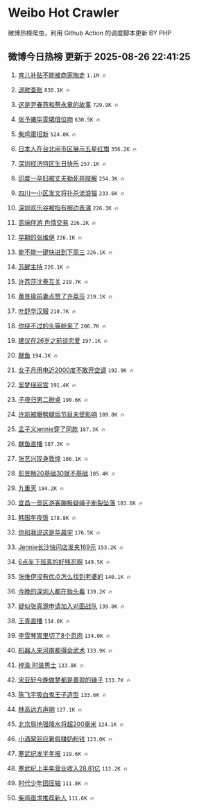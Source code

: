 # Weibo Hot Crawler 



微博热榜爬虫，利用 Github Action 的调度脚本更新 BY PHP 


## 微博今日热榜 更新于 2025-08-26 22:41:25 
1. [育儿补贴不能被商家掏走](https://s.weibo.com/weibo?q=%23%E8%82%B2%E5%84%BF%E8%A1%A5%E8%B4%B4%E4%B8%8D%E8%83%BD%E8%A2%AB%E5%95%86%E5%AE%B6%E6%8E%8F%E8%B5%B0%23&t=31&band_rank=1&Refer=top) `1.1M 🔥` 

1. [退款查账](https://s.weibo.com/weibo?q=%23%E9%80%80%E6%AC%BE%E6%9F%A5%E8%B4%A6%23&t=31&band_rank=2&Refer=top) `830.1K 🔥` 

1. [这是尹春燕和蔡永章的故事](https://s.weibo.com/weibo?q=%23%E8%BF%99%E6%98%AF%E5%B0%B9%E6%98%A5%E7%87%95%E5%92%8C%E8%94%A1%E6%B0%B8%E7%AB%A0%E7%9A%84%E6%95%85%E4%BA%8B%23&t=31&band_rank=3&Refer=top) `729.9K 🔥` 

1. [张予曦毕雯珺借位吻](https://s.weibo.com/weibo?q=%E5%BC%A0%E4%BA%88%E6%9B%A6%E6%AF%95%E9%9B%AF%E7%8F%BA%E5%80%9F%E4%BD%8D%E5%90%BB&t=31&band_rank=4&Refer=top) `630.5K 🔥` 

1. [柴鸡蛋招新](https://s.weibo.com/weibo?q=%23%E6%9F%B4%E9%B8%A1%E8%9B%8B%E6%8B%9B%E6%96%B0%23&t=31&band_rank=5&Refer=top) `524.0K 🔥` 

1. [日本人在台北闹市区展示五星红旗](https://s.weibo.com/weibo?q=%23%E6%97%A5%E6%9C%AC%E4%BA%BA%E5%9C%A8%E5%8F%B0%E5%8C%97%E9%97%B9%E5%B8%82%E5%8C%BA%E5%B1%95%E7%A4%BA%E4%BA%94%E6%98%9F%E7%BA%A2%E6%97%97%23&t=31&band_rank=6&Refer=top) `356.2K 🔥` 

1. [深圳经济特区生日快乐](https://s.weibo.com/weibo?q=%23%E6%B7%B1%E5%9C%B3%E7%BB%8F%E6%B5%8E%E7%89%B9%E5%8C%BA%E7%94%9F%E6%97%A5%E5%BF%AB%E4%B9%90%23&t=31&band_rank=7&Refer=top) `257.1K 🔥` 

1. [印度一孕妇被丈夫勒死并肢解](https://s.weibo.com/weibo?q=%23%E5%8D%B0%E5%BA%A6%E4%B8%80%E5%AD%95%E5%A6%87%E8%A2%AB%E4%B8%88%E5%A4%AB%E5%8B%92%E6%AD%BB%E5%B9%B6%E8%82%A2%E8%A7%A3%23&t=31&band_rank=8&Refer=top) `254.3K 🔥` 

1. [四川一小区发文将扑杀流浪猫](https://s.weibo.com/weibo?q=%23%E5%9B%9B%E5%B7%9D%E4%B8%80%E5%B0%8F%E5%8C%BA%E5%8F%91%E6%96%87%E5%B0%86%E6%89%91%E6%9D%80%E6%B5%81%E6%B5%AA%E7%8C%AB%23&t=31&band_rank=9&Refer=top) `233.6K 🔥` 

1. [深圳欢乐谷被指有擦边表演](https://s.weibo.com/weibo?q=%23%E6%B7%B1%E5%9C%B3%E6%AC%A2%E4%B9%90%E8%B0%B7%E8%A2%AB%E6%8C%87%E6%9C%89%E6%93%A6%E8%BE%B9%E8%A1%A8%E6%BC%94%23&t=31&band_rank=10&Refer=top) `226.3K 🔥` 

1. [高端伴游 色情交易](https://s.weibo.com/weibo?q=%E9%AB%98%E7%AB%AF%E4%BC%B4%E6%B8%B8%20%E8%89%B2%E6%83%85%E4%BA%A4%E6%98%93&t=31&band_rank=11&Refer=top) `226.2K 🔥` 

1. [早期的张维伊](https://s.weibo.com/weibo?q=%23%E6%97%A9%E6%9C%9F%E7%9A%84%E5%BC%A0%E7%BB%B4%E4%BC%8A%23&t=31&band_rank=12&Refer=top) `226.1K 🔥` 

1. [能不能一键快进到下周三](https://s.weibo.com/weibo?q=%23%E8%83%BD%E4%B8%8D%E8%83%BD%E4%B8%80%E9%94%AE%E5%BF%AB%E8%BF%9B%E5%88%B0%E4%B8%8B%E5%91%A8%E4%B8%89%23&t=31&band_rank=13&Refer=top) `226.1K 🔥` 

1. [苏醒主持](https://s.weibo.com/weibo?q=%E8%8B%8F%E9%86%92%E4%B8%BB%E6%8C%81&t=31&band_rank=14&Refer=top) `226.1K 🔥` 

1. [许荔莎沈泰互关](https://s.weibo.com/weibo?q=%E8%AE%B8%E8%8D%94%E8%8E%8E%E6%B2%88%E6%B3%B0%E4%BA%92%E5%85%B3&t=31&band_rank=15&Refer=top) `219.7K 🔥` 

1. [黄景瑜前妻点赞了许荔莎](https://s.weibo.com/weibo?q=%23%E9%BB%84%E6%99%AF%E7%91%9C%E5%89%8D%E5%A6%BB%E7%82%B9%E8%B5%9E%E4%BA%86%E8%AE%B8%E8%8D%94%E8%8E%8E%23&t=31&band_rank=16&Refer=top) `219.1K 🔥` 

1. [叶舒华汉服](https://s.weibo.com/weibo?q=%E5%8F%B6%E8%88%92%E5%8D%8E%E6%B1%89%E6%9C%8D&t=31&band_rank=17&Refer=top) `210.7K 🔥` 

1. [你绕不过的头等舱来了](https://s.weibo.com/weibo?q=%23%E4%BD%A0%E7%BB%95%E4%B8%8D%E8%BF%87%E7%9A%84%E5%A4%B4%E7%AD%89%E8%88%B1%E6%9D%A5%E4%BA%86%23&t=31&band_rank=18&Refer=top) `206.7K 🔥` 

1. [建议在26岁之前谈恋爱](https://s.weibo.com/weibo?q=%E5%BB%BA%E8%AE%AE%E5%9C%A826%E5%B2%81%E4%B9%8B%E5%89%8D%E8%B0%88%E6%81%8B%E7%88%B1&t=31&band_rank=19&Refer=top) `197.1K 🔥` 

1. [献鱼](https://s.weibo.com/weibo?q=%E7%8C%AE%E9%B1%BC&t=31&band_rank=20&Refer=top) `194.3K 🔥` 

1. [女子月用电近2000度不敢开空调](https://s.weibo.com/weibo?q=%23%E5%A5%B3%E5%AD%90%E6%9C%88%E7%94%A8%E7%94%B5%E8%BF%912000%E5%BA%A6%E4%B8%8D%E6%95%A2%E5%BC%80%E7%A9%BA%E8%B0%83%23&t=31&band_rank=21&Refer=top) `192.9K 🔥` 

1. [奚梦瑶回宫](https://s.weibo.com/weibo?q=%23%E5%A5%9A%E6%A2%A6%E7%91%B6%E5%9B%9E%E5%AE%AB%23&t=31&band_rank=22&Refer=top) `191.4K 🔥` 

1. [子夜归男二掀桌](https://s.weibo.com/weibo?q=%E5%AD%90%E5%A4%9C%E5%BD%92%E7%94%B7%E4%BA%8C%E6%8E%80%E6%A1%8C&t=31&band_rank=23&Refer=top) `190.6K 🔥` 

1. [许凯被曝劈腿后节目未受影响](https://s.weibo.com/weibo?q=%23%E8%AE%B8%E5%87%AF%E8%A2%AB%E6%9B%9D%E5%8A%88%E8%85%BF%E5%90%8E%E8%8A%82%E7%9B%AE%E6%9C%AA%E5%8F%97%E5%BD%B1%E5%93%8D%23&t=31&band_rank=24&Refer=top) `189.0K 🔥` 

1. [孟子义jennie穿了同款](https://s.weibo.com/weibo?q=%23%E5%AD%9F%E5%AD%90%E4%B9%89jennie%E7%A9%BF%E4%BA%86%E5%90%8C%E6%AC%BE%23&t=31&band_rank=25&Refer=top) `187.3K 🔥` 

1. [献鱼直播](https://s.weibo.com/weibo?q=%E7%8C%AE%E9%B1%BC%E7%9B%B4%E6%92%AD&t=31&band_rank=26&Refer=top) `187.2K 🔥` 

1. [张艺兴现身敦煌](https://s.weibo.com/weibo?q=%23%E5%BC%A0%E8%89%BA%E5%85%B4%E7%8E%B0%E8%BA%AB%E6%95%A6%E7%85%8C%23&t=31&band_rank=27&Refer=top) `186.1K 🔥` 

1. [彭昱畅20基础30就不基础](https://s.weibo.com/weibo?q=%E5%BD%AD%E6%98%B1%E7%95%8520%E5%9F%BA%E7%A1%8030%E5%B0%B1%E4%B8%8D%E5%9F%BA%E7%A1%80&t=31&band_rank=28&Refer=top) `185.4K 🔥` 

1. [九重天](https://s.weibo.com/weibo?q=%E4%B9%9D%E9%87%8D%E5%A4%A9&t=31&band_rank=29&Refer=top) `184.2K 🔥` 

1. [宜昌一景区游客蹦极疑绳子断裂坠落](https://s.weibo.com/weibo?q=%23%E5%AE%9C%E6%98%8C%E4%B8%80%E6%99%AF%E5%8C%BA%E6%B8%B8%E5%AE%A2%E8%B9%A6%E6%9E%81%E7%96%91%E7%BB%B3%E5%AD%90%E6%96%AD%E8%A3%82%E5%9D%A0%E8%90%BD%23&t=31&band_rank=30&Refer=top) `183.6K 🔥` 

1. [韩国年夜饭](https://s.weibo.com/weibo?q=%E9%9F%A9%E5%9B%BD%E5%B9%B4%E5%A4%9C%E9%A5%AD&t=31&band_rank=31&Refer=top) `178.8K 🔥` 

1. [你和我说这是华晨宇](https://s.weibo.com/weibo?q=%E4%BD%A0%E5%92%8C%E6%88%91%E8%AF%B4%E8%BF%99%E6%98%AF%E5%8D%8E%E6%99%A8%E5%AE%87&t=31&band_rank=32&Refer=top) `176.5K 🔥` 

1. [Jennie长沙快闪店发夹169元](https://s.weibo.com/weibo?q=%23Jennie%E9%95%BF%E6%B2%99%E5%BF%AB%E9%97%AA%E5%BA%97%E5%8F%91%E5%A4%B9169%E5%85%83%23&t=31&band_rank=33&Refer=top) `153.2K 🔥` 

1. [6点半下班真的好残忍啊](https://s.weibo.com/weibo?q=6%E7%82%B9%E5%8D%8A%E4%B8%8B%E7%8F%AD%E7%9C%9F%E7%9A%84%E5%A5%BD%E6%AE%8B%E5%BF%8D%E5%95%8A&t=31&band_rank=34&Refer=top) `149.5K 🔥` 

1. [张维伊没有优点怎么找到老婆的](https://s.weibo.com/weibo?q=%E5%BC%A0%E7%BB%B4%E4%BC%8A%E6%B2%A1%E6%9C%89%E4%BC%98%E7%82%B9%E6%80%8E%E4%B9%88%E6%89%BE%E5%88%B0%E8%80%81%E5%A9%86%E7%9A%84&t=31&band_rank=35&Refer=top) `140.1K 🔥` 

1. [今晚的深圳人都在抬头看](https://s.weibo.com/weibo?q=%23%E4%BB%8A%E6%99%9A%E7%9A%84%E6%B7%B1%E5%9C%B3%E4%BA%BA%E9%83%BD%E5%9C%A8%E6%8A%AC%E5%A4%B4%E7%9C%8B%23&t=31&band_rank=36&Refer=top) `139.2K 🔥` 

1. [疑似张真源申请加入对面战队](https://s.weibo.com/weibo?q=%E7%96%91%E4%BC%BC%E5%BC%A0%E7%9C%9F%E6%BA%90%E7%94%B3%E8%AF%B7%E5%8A%A0%E5%85%A5%E5%AF%B9%E9%9D%A2%E6%88%98%E9%98%9F&t=31&band_rank=37&Refer=top) `139.0K 🔥` 

1. [王青直播](https://s.weibo.com/weibo?q=%E7%8E%8B%E9%9D%92%E7%9B%B4%E6%92%AD&t=31&band_rank=38&Refer=top) `134.6K 🔥` 

1. [李雪琴胃里切了8个息肉](https://s.weibo.com/weibo?q=%E6%9D%8E%E9%9B%AA%E7%90%B4%E8%83%83%E9%87%8C%E5%88%87%E4%BA%868%E4%B8%AA%E6%81%AF%E8%82%89&t=31&band_rank=39&Refer=top) `134.0K 🔥` 

1. [机器人来河南都得会武术](https://s.weibo.com/weibo?q=%23%E6%9C%BA%E5%99%A8%E4%BA%BA%E6%9D%A5%E6%B2%B3%E5%8D%97%E9%83%BD%E5%BE%97%E4%BC%9A%E6%AD%A6%E6%9C%AF%23&t=31&band_rank=40&Refer=top) `133.9K 🔥` 

1. [梓渝 时装男士](https://s.weibo.com/weibo?q=%E6%A2%93%E6%B8%9D%20%E6%97%B6%E8%A3%85%E7%94%B7%E5%A3%AB&t=31&band_rank=41&Refer=top) `133.8K 🔥` 

1. [宋亚轩今晚做梦都是黄羿的锤子](https://s.weibo.com/weibo?q=%E5%AE%8B%E4%BA%9A%E8%BD%A9%E4%BB%8A%E6%99%9A%E5%81%9A%E6%A2%A6%E9%83%BD%E6%98%AF%E9%BB%84%E7%BE%BF%E7%9A%84%E9%94%A4%E5%AD%90&t=31&band_rank=42&Refer=top) `133.7K 🔥` 

1. [陈飞宇吸血鬼王子造型](https://s.weibo.com/weibo?q=%E9%99%88%E9%A3%9E%E5%AE%87%E5%90%B8%E8%A1%80%E9%AC%BC%E7%8E%8B%E5%AD%90%E9%80%A0%E5%9E%8B&t=31&band_rank=43&Refer=top) `133.6K 🔥` 

1. [林高远方声明](https://s.weibo.com/weibo?q=%23%E6%9E%97%E9%AB%98%E8%BF%9C%E6%96%B9%E5%A3%B0%E6%98%8E%23&t=31&band_rank=44&Refer=top) `127.1K 🔥` 

1. [北京局地强降水将超200毫米](https://s.weibo.com/weibo?q=%23%E5%8C%97%E4%BA%AC%E5%B1%80%E5%9C%B0%E5%BC%BA%E9%99%8D%E6%B0%B4%E5%B0%86%E8%B6%85200%E6%AF%AB%E7%B1%B3%23&t=31&band_rank=45&Refer=top) `124.1K 🔥` 

1. [小酒窝回应暑假赚奶粉钱](https://s.weibo.com/weibo?q=%E5%B0%8F%E9%85%92%E7%AA%9D%E5%9B%9E%E5%BA%94%E6%9A%91%E5%81%87%E8%B5%9A%E5%A5%B6%E7%B2%89%E9%92%B1&t=31&band_rank=46&Refer=top) `123.0K 🔥` 

1. [寒武纪发半年报](https://s.weibo.com/weibo?q=%23%E5%AF%92%E6%AD%A6%E7%BA%AA%E5%8F%91%E5%8D%8A%E5%B9%B4%E6%8A%A5%23&t=31&band_rank=47&Refer=top) `119.6K 🔥` 

1. [寒武纪上半年营业收入28.81亿](https://s.weibo.com/weibo?q=%23%E5%AF%92%E6%AD%A6%E7%BA%AA%E4%B8%8A%E5%8D%8A%E5%B9%B4%E8%90%A5%E4%B8%9A%E6%94%B6%E5%85%A528.81%E4%BA%BF%23&t=31&band_rank=48&Refer=top) `112.2K 🔥` 

1. [时代少年团压轴](https://s.weibo.com/weibo?q=%E6%97%B6%E4%BB%A3%E5%B0%91%E5%B9%B4%E5%9B%A2%E5%8E%8B%E8%BD%B4&t=31&band_rank=49&Refer=top) `111.8K 🔥` 

1. [柴鸡蛋求推荐新人](https://s.weibo.com/weibo?q=%23%E6%9F%B4%E9%B8%A1%E8%9B%8B%E6%B1%82%E6%8E%A8%E8%8D%90%E6%96%B0%E4%BA%BA%23&t=31&band_rank=50&Refer=top) `111.6K 🔥` 

